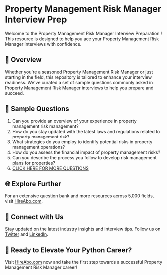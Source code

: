 # Property Management Risk Manager Interview Prep

Welcome to the Property Management Risk Manager Interview Preparation ! This resource is designed to help you ace your Property Management Risk Manager interviews with confidence.

## 🚀 Overview

Whether you're a seasoned Property Management Risk Manager or just starting in the field, this repository is tailored to enhance your interview readiness. We've curated a set of sample questions commonly asked in Property Management Risk Manager interviews to help you prepare and succeed.

## 📝 Sample Questions

1. Can you provide an overview of your experience in property management risk management?
2. How do you stay updated with the latest laws and regulations related to property management risk?
3. What strategies do you employ to identify potential risks in property management operations?
4. How do you assess the financial impact of property management risks?
5. Can you describe the process you follow to develop risk management plans for properties?
6. [CLICK HERE FOR MORE QUESTIONS](https://hireabo.com/job/21_1_34/Property%20Management%20Risk%20Manager)

## 🌐 Explore Further

For an extensive question bank and more resources across 5,000 fields, visit [HireAbo.com](https://www.hireabo.com).

## 📱 Connect with Us

Stay updated on the latest industry insights and interview tips. Follow us on [Twitter](https://twitter.com/hireabo) and [LinkedIn](https://www.linkedin.com/in/hire-abo-3609972a8/).

## 🚀 Ready to Elevate Your Python Career?

Visit [HireAbo.com](https://www.hireabo.com) now and take the first step towards a successful Property Management Risk Manager career!